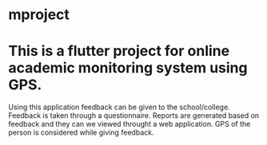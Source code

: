 # mproject

# This is a flutter project for online academic monitoring system using GPS.
Using this application feedback can be given to the school/college.
Feedback is taken through a questionnaire.
Reports are generated based on feedback and they can we viewed throught a web application.
GPS of the person is considered while giving feedback.
